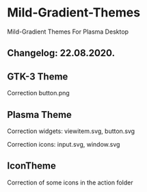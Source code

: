 # Mild-Gradient-Themes
Mild-Gradient Themes For Plasma Desktop

Changelog: 22.08.2020.
----------------------

GTK-3 Theme
-----------

Correction button.png

Plasma Theme
------------

Correction widgets: viewitem.svg, button.svg

Correction icons: input.svg, window.svg

IconTheme
---------

Correction of some icons in the action folder
